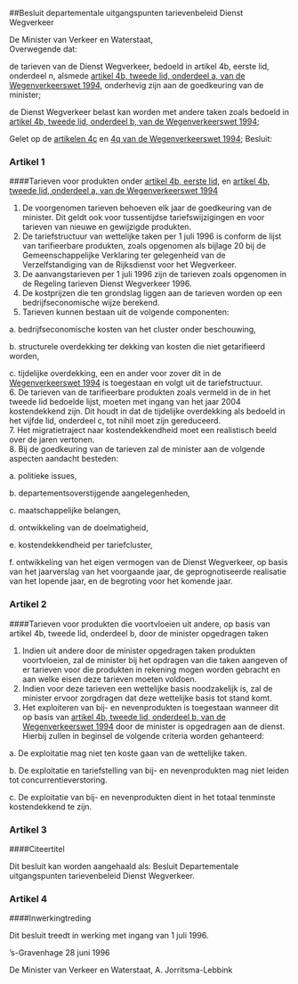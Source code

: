 <meta http-equiv='Content-Type' content='text/html; charset=utf-8' />

##Besluit departementale uitgangspunten tarievenbeleid Dienst Wegverkeer

De Minister van Verkeer en Waterstaat,  
Overwegende dat:

de tarieven van de Dienst Wegverkeer, bedoeld in artikel 4b, eerste lid, onderdeel n, alsmede [artikel 4b, tweede lid, onderdeel a, van de Wegenverkeerswet 1994](../../../../../../../../wet/wegenverkeerswet/1994/BWBR0006622/README.md), onderhevig zijn aan de goedkeuring van de minister;

de Dienst Wegverkeer belast kan worden met andere taken zoals bedoeld in [artikel 4b, tweede lid, onderdeel b, van de Wegenverkeerswet 1994](../../../../../../../../wet/wegenverkeerswet/1994/BWBR0006622/README.md);

Gelet op de [artikelen 4c](../../../../../../../../wet/wegenverkeerswet/1994/BWBR0006622/README.md) en [4q van de Wegenverkeerswet 1994](../../../../../../../../wet/wegenverkeerswet/1994/BWBR0006622/README.md);
Besluit:    

### Artikel  1  

####Tarieven voor produkten onder [artikel 4b, eerste lid](../../../../../../../../wet/wegenverkeerswet/1994/BWBR0006622/README.md), en [artikel 4b, tweede lid, onderdeel a, van de Wegenverkeerswet 1994](../../../../../../../../wet/wegenverkeerswet/1994/BWBR0006622/README.md)

1.  De voorgenomen tarieven behoeven elk jaar de goedkeuring van de minister. Dit geldt ook voor tussentijdse tariefswijzigingen en voor tarieven van nieuwe en gewijzigde produkten.   
2.  De tariefstructuur van wettelijke taken per 1 juli 1996 is conform de lijst van tarifieerbare produkten, zoals opgenomen als bijlage 20 bij de Gemeenschappelijke Verklaring ter gelegenheid van de Verzelfstandiging van de Rijksdienst voor het Wegverkeer.   
3.  De aanvangstarieven per 1 juli 1996 zijn de tarieven zoals opgenomen in de Regeling tarieven Dienst Wegverkeer 1996.   
4.  De kostprijzen die ten grondslag liggen aan de tarieven worden op een bedrijfseconomische wijze berekend.   
5.  Tarieven kunnen bestaan uit de volgende componenten: 

a. bedrijfseconomische kosten van het cluster onder beschouwing,  

b. structurele overdekking ter dekking van kosten die niet getarifieerd worden,  

c. tijdelijke overdekking, een en ander voor zover dit in de [Wegenverkeerswet 1994](../../../../../../../../wet/wegenverkeerswet/1994/BWBR0006622/README.md) is toegestaan en volgt uit de tariefstructuur.     
6.  De tarieven van de tarifieerbare produkten zoals vermeld in de in het tweede lid bedoelde lijst, moeten met ingang van het jaar 2004 kostendekkend zijn. Dit houdt in dat de tijdelijke overdekking als bedoeld in het vijfde lid, onderdeel c, tot nihil moet zijn gereduceerd.   
7.  Het migratietraject naar kostendekkendheid moet een realistisch beeld over de jaren vertonen.   
8.  Bij de goedkeuring van de tarieven zal de minister aan de volgende aspecten aandacht besteden: 

a. politieke issues,  

b. departementsoverstijgende aangelegenheden,  

c. maatschappelijke belangen,  

d. ontwikkeling van de doelmatigheid,  

e. kostendekkendheid per tariefcluster,  

f. ontwikkeling van het eigen vermogen van de Dienst Wegverkeer, op basis van het jaarverslag van het voorgaande jaar, de geprognotiseerde realisatie van het lopende jaar, en de begroting voor het komende jaar.     

### Artikel  2  

####Tarieven voor produkten die voortvloeien uit andere, op basis van artikel 4b, tweede lid, onderdeel b, door de minister opgedragen taken

1.  Indien uit andere door de minister opgedragen taken produkten voortvloeien, zal de minister bij het opdragen van die taken aangeven of er tarieven voor die produkten in rekening mogen worden gebracht en aan welke eisen deze tarieven moeten voldoen.   
2.  Indien voor deze tarieven een wettelijke basis noodzakelijk is, zal de minister ervoor zorgdragen dat deze wettelijke basis tot stand komt.   
3.  Het exploiteren van bij- en nevenprodukten is toegestaan wanneer dit op basis van [artikel 4b, tweede lid, onderdeel b, van de Wegenverkeerswet 1994](../../../../../../../../wet/wegenverkeerswet/1994/BWBR0006622/README.md) door de minister is opgedragen aan de dienst. Hierbij zullen in beginsel de volgende criteria worden gehanteerd: 

a. De exploitatie mag niet ten koste gaan van de wettelijke taken.  

b. De exploitatie en tariefstelling van bij- en nevenprodukten mag niet leiden tot concurrentieverstoring.  

c. De exploitatie van bij- en nevenprodukten dient in het totaal tenminste kostendekkend te zijn.     

### Artikel  3  

####Citeertitel

Dit besluit kan worden aangehaald als: Besluit Departementale uitgangspunten tarievenbeleid Dienst Wegverkeer.  

### Artikel  4  

####Inwerkingtreding

Dit besluit treedt in werking met ingang van 1 juli 1996.  

’s-Gravenhage 
28 juni 1996    

De Minister van Verkeer en Waterstaat, 
A. Jorritsma-Lebbink      
